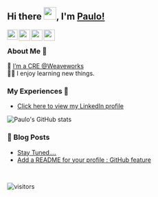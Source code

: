 ## Hi there <img src="https://github.com/TheDudeThatCode/TheDudeThatCode/blob/master/Assets/Hi.gif" width="29px">, I'm [Paulo!](https://www.linkedin.com/in/paulofrazao/) 
<!--
**isupersky/isupersky** is a ✨ _special_ ✨ repository because its `README.md` (this file) appears on your GitHub profile.

Here are some ideas to get you started:

- 🔭 I’m currently working on ...
- 🌱 I’m currently learning ...
- 👯 I’m looking to collaborate on ...
- 🤔 I’m looking for help with ...
- 💬 Ask me about ...
- 📫 How to reach me: ...
- 😄 Pronouns: ...
- ⚡ Fun fact: ...
-->


<a href="https://www.linkedin.com/in/paulofrazao/">
  <img align="left" width="24px" src="https://cdn.jsdelivr.net/npm/simple-icons@v3/icons/linkedin.svg"  />
</a>
<a href="https://twitter.com/paulofrazao">
  <img align="left" width="26px" src="https://cdn.jsdelivr.net/npm/simple-icons@v3/icons/twitter.svg" />
</a>
<a href="mailto:mailtopfrazao@gmail.com">
  <img align="left" width="26px" src="https://cdn.jsdelivr.net/npm/simple-icons@v3/icons/gmail.svg" />
</a>
<a href="https://www.youtube.com/channel/UCiiOUy5NitscX1Ao8on70Rw">
  <img align="left" width="26px" src="https://cdn.jsdelivr.net/npm/simple-icons@v3/icons/youtube.svg" />
</a>


<br />

### About Me 🚀
🌱 [I’m a CRE @Weaveworks](https://www.weave.works) </br>
👨‍💻  I enjoy learning new things. </br>

### My Experiences 🙌
- [Click here to view my LinkedIn profile](https://www.linkedin.com/in/paulofrazao)

![Paulo's GitHub stats](https://github-readme-stats.vercel.app/api?username=paulofrazao&show_icons=true&hide_border=true)&nbsp;&nbsp;
<br />


### 📕 Blog Posts
- [Stay Tuned....](https://www.weave.works)
- [Add a README for your profile : GitHub feature](https://isupersky.medium.com/add-a-readme-for-your-profile-github-feature-8f1ac11cb112)
<br/>

![visitors](https://visitor-badge.laobi.icu/badge?page_id=paulofrazao.paulofrazao)
